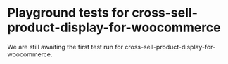 # Playground tests for cross-sell-product-display-for-woocommerce
We are still awaiting the first test run for cross-sell-product-display-for-woocommerce.
